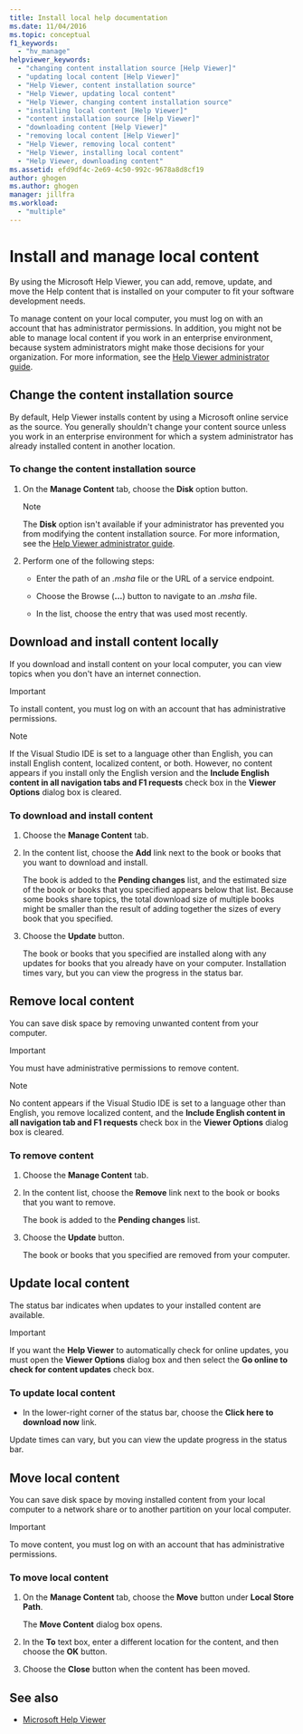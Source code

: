 ```yaml
---
title: Install local help documentation
ms.date: 11/04/2016
ms.topic: conceptual
f1_keywords:
  - "hv_manage"
helpviewer_keywords:
  - "changing content installation source [Help Viewer]"
  - "updating local content [Help Viewer]"
  - "Help Viewer, content installation source"
  - "Help Viewer, updating local content"
  - "Help Viewer, changing content installation source"
  - "installing local content [Help Viewer]"
  - "content installation source [Help Viewer]"
  - "downloading content [Help Viewer]"
  - "removing local content [Help Viewer]"
  - "Help Viewer, removing local content"
  - "Help Viewer, installing local content"
  - "Help Viewer, downloading content"
ms.assetid: efd9df4c-2e69-4c50-992c-9678a8d8cf19
author: ghogen
ms.author: ghogen
manager: jillfra
ms.workload:
  - "multiple"
---
```

# Install and manage local content

By using the Microsoft Help Viewer, you can add, remove, update, and move the Help content that is installed on your computer to fit your software development needs.

To manage content on your local computer, you must log on with an account that has administrator permissions. In addition, you might not be able to manage local content if you work in an enterprise environment, because system administrators might make those decisions for your organization. For more information, see the [Help Viewer administrator guide](../help-viewer/administrator-guide.md).

## Change the content installation source

By default, Help Viewer installs content by using a Microsoft online service as the source. You generally shouldn't change your content source unless you work in an enterprise environment for which a system administrator has already installed content in another location.

### To change the content installation source

1. On the **Manage Content** tab, choose the **Disk** option button.

    > [!NOTE]
    > The **Disk** option isn't available if your administrator has prevented you from modifying the content installation source. For more information, see the [Help Viewer administrator guide](../help-viewer/administrator-guide.md).

2. Perform one of the following steps:

    - Enter the path of an *.msha* file or the URL of a service endpoint.

    - Choose the Browse (**...**) button to navigate to an *.msha* file.

    - In the list, choose the entry that was used most recently.

## Download and install content locally

If you download and install content on your local computer, you can view topics when you don't have an internet connection.

> [!IMPORTANT]
> To install content, you must log on with an account that has administrative permissions.

> [!NOTE]
> If the Visual Studio IDE is set to a language other than English, you can install English content, localized content, or both. However, no content appears if you install only the English version and the **Include English content in all navigation tabs and F1 requests** check box in the **Viewer Options** dialog box is cleared.

### To download and install content

1. Choose the **Manage Content** tab.

2. In the content list, choose the **Add** link next to the book or books that you want to download and install.

     The book is added to the **Pending changes** list, and the estimated size of the book or books that you specified appears below that list. Because some books share topics, the total download size of multiple books might be smaller than the result of adding together the sizes of every book that you specified.

3. Choose the **Update** button.

     The book or books that you specified are installed along with any updates for books that you already have on your computer. Installation times vary, but you can view the progress in the status bar.

## Remove local content

You can save disk space by removing unwanted content from your computer.

> [!IMPORTANT]
> You must have administrative permissions to remove content.

> [!NOTE]
> No content appears if the Visual Studio IDE is set to a language other than English, you remove localized content, and the **Include English content in all navigation tab and F1 requests** check box in the **Viewer Options** dialog box is cleared.

### To remove content

1. Choose the **Manage Content** tab.

2. In the content list, choose the **Remove** link next to the book or books that you want to remove.

     The book is added to the **Pending changes** list.

3. Choose the **Update** button.

     The book or books that you specified are removed from your computer.

## Update local content

The status bar indicates when updates to your installed content are available.

> [!IMPORTANT]
> If you want the **Help Viewer** to automatically check for online updates, you must open the **Viewer Options** dialog box and then select the **Go online to check for content updates** check box.

### To update local content

- In the lower-right corner of the status bar, choose the **Click here to download now** link.

Update times can vary, but you can view the update progress in the status bar.

## Move local content

You can save disk space by moving installed content from your local computer to a network share or to another partition on your local computer.

> [!IMPORTANT]
> To move content, you must log on with an account that has administrative permissions.

### To move local content

1. On the **Manage Content** tab, choose the **Move** button under **Local Store Path**.

     The **Move Content** dialog box opens.

2. In the **To** text box, enter a different location for the content, and then choose the **OK** button.

3. Choose the **Close** button when the content has been moved.

## See also

- [Microsoft Help Viewer](../help-viewer/overview.md)